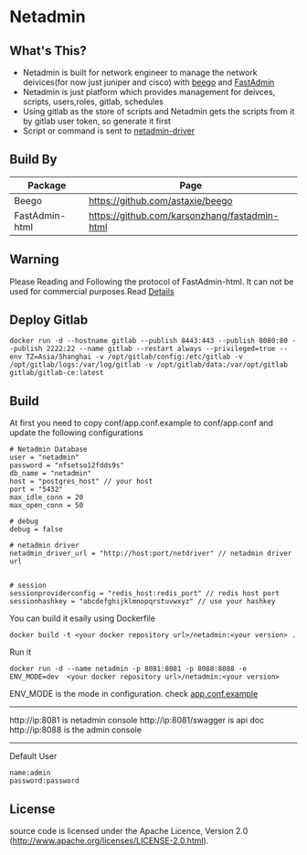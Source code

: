 # Netadmin
## What's This?
- Netadmin is built for network engineer to manage the network deivices(for now just juniper and cisco) with [beego](https://beego.me/) and [FastAdmin](http://fastadmin.net)
- Netadmin is just platform which provides management for deivces, scripts, users,roles, gitlab, schedules
- Using gitlab as the store of scripts and Netadmin gets the scripts from it by gitlab user token, so generate it first
- Script or command is sent to [netadmin-driver](https://github.com/pippozq/netadmin-driver)

## Build  By

Package | Page
---|---
Beego| https://github.com/astaxie/beego
FastAdmin-html | https://github.com/karsonzhang/fastadmin-html

## Warning
Please Reading and Following the protocol of FastAdmin-html.
It can not be used for commercial purposes.Read [Details](https://github.com/karsonzhang/fastadmin-html)

## Deploy Gitlab

```
docker run -d --hostname gitlab --publish 8443:443 --publish 8080:80 --publish 2222:22 --name gitlab --restart always --privileged=true --env TZ=Asia/Shanghai -v /opt/gitlab/config:/etc/gitlab -v /opt/gitlab/logs:/var/log/gitlab -v /opt/gitlab/data:/var/opt/gitlab gitlab/gitlab-ce:latest

```


## Build
At first you need to copy conf/app.conf.example to conf/app.conf and
update the following configurations

```
# Netadmin Database
user = "netadmin"
password = "nfsetso12fdds9s"
db_name = "netadmin"
host = "postgres_host" // your host
port = "5432"
max_idle_conn = 20
max_open_conn = 50

# debug
debug = false

# netadmin driver
netadmin_driver_url = "http://host:port/netdriver" // netadmin driver url


# session
sessionproviderconfig = "redis_host:redis_port" // redis host port
sessionhashkey = "abcdefghijklmnopqrstuvwxyz" // use your hashkey
```

You can build it esaily using Dockerfile
```
docker build -t <your docker repository url>/netadmin:<your version> .

```
Run it
```
docker run -d --name netadmin -p 8081:8081 -p 8088:8088 -e ENV_MODE=dev  <your docker repository url>/netadmin:<your version>

```

ENV_MODE is the mode in  configuration. check [app.conf.example](https://github.com/pippozq/netadmin/blob/master/conf/app.conf.example)

---

http://ip:8081 is netadmin console
http://ip:8081/swagger is api doc
http://ip:8088 is the admin console

---
Default User
```
name:admin
password:password

```


## License
source code is licensed under the Apache Licence, Version 2.0 (http://www.apache.org/licenses/LICENSE-2.0.html).
